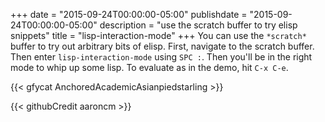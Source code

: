 +++
date = "2015-09-24T00:00:00-05:00"
publishdate = "2015-09-24T00:00:00-05:00"
description = "use the scratch buffer to try elisp snippets"
title = "lisp-interaction-mode"
+++
You can use the `*scratch*` buffer to try out arbitrary bits of elisp. First,
navigate to the scratch buffer. Then enter `lisp-interaction-mode` using `SPC
:`. Then you'll be in the right mode to whip up some lisp. To evaluate as in the
demo, hit `C-x C-e`.

{{< gfycat AnchoredAcademicAsianpiedstarling >}}

{{< githubCredit aaroncm >}}
